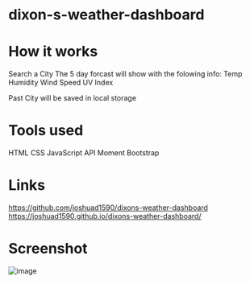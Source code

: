 # dixon-s-weather-dashboard

# How it works
Search a City 
The 5 day forcast will show with the folowing info:
    Temp
    Humidity
    Wind Speed
    UV Index

Past City will be saved in local storage

# Tools used
HTML
CSS
JavaScript
API
Moment 
Bootstrap

# Links
https://github.com/joshuad1590/dixons-weather-dashboard
https://joshuad1590.github.io/dixons-weather-dashboard/
# Screenshot
![image](https://user-images.githubusercontent.com/97073221/158076959-1f64090f-b24d-4da2-a27c-7fa47cd28bea.png)
